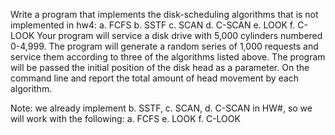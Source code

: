 Write a program that implements the disk-scheduling algorithms that is not implemented in hw4:
            a. FCFS
            b. SSTF
            c. SCAN
            d. C-SCAN
            e. LOOK
            f. C-LOOK
Your program will service a disk drive with 5,000 cylinders numbered 0-4,999.
The program will generate a random series of 1,000 requests and service them according to three of the
algorithms listed above. The program will be passed the initial position of the disk head as a parameter. On the command line and report the total amount of head movement by each algorithm. 

Note: we already implement b. SSTF, c. SCAN, d. C-SCAN in HW#, so we will work with the following:
            a. FCFS
            e. LOOK
            f. C-LOOK
